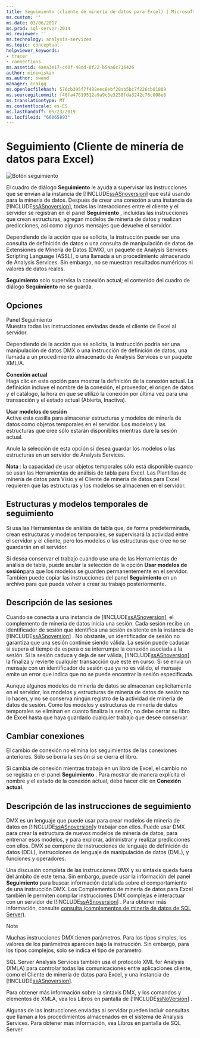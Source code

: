 ```yaml
---
title: Seguimiento (cliente de minería de datos para Excel) | Microsoft Docs
ms.custom: ''
ms.date: 03/06/2017
ms.prod: sql-server-2014
ms.reviewer: ''
ms.technology: analysis-services
ms.topic: conceptual
helpviewer_keywords:
- tracer
- connections
ms.assetid: 4aea3e17-cd0f-48dd-8f22-b54a6c716426
author: minewiskan
ms.author: owend
manager: craigg
ms.openlocfilehash: 576cb395f7f488eec8ebf28ab5bc7f226cb81809
ms.sourcegitcommit: f40fa47619512a9a9c3e3258fda3242c76c008e6
ms.translationtype: MT
ms.contentlocale: es-ES
ms.lasthandoff: 05/23/2019
ms.locfileid: "66065893"
---
```

# <a name="trace-data-mining-client-for-excel"></a>Seguimiento (Cliente de minería de datos para Excel)
  ![Botón seguimiento](media/misc-trace.gif "botón seguimiento")  
  
 El cuadro de diálogo **Seguimiento** le ayuda a supervisar las instrucciones que se envían a la instancia de [!INCLUDE[ssASnoversion](../includes/ssasnoversion-md.md)] que está usando para la minería de datos. Después de crear una conexión a una instancia de [!INCLUDE[ssASnoversion](../includes/ssasnoversion-md.md)], todas las interacciones entre el cliente y el servidor se registran en el panel **Seguimiento** , incluidas las instrucciones que crean estructuras, agregan modelos de minería de datos y realizan predicciones, así como algunos mensajes que devuelve el servidor.  
  
 Dependiendo de la acción que se solicita, la instrucción puede ser una consulta de definición de datos o una consulta de manipulación de datos de Extensiones de Minería de Datos (DMX), un paquete de Analysis Services Scripting Language (ASSL), o una llamada a un procedimiento almacenado de Analysis Services. Sin embargo, no se muestran resultados numéricos ni valores de datos reales.  
  
 **Seguimiento** solo supervisa la conexión actual; el contenido del cuadro de diálogo **Seguimiento** no se guarda.  
  
## <a name="options"></a>Opciones  
 Panel Seguimiento  
 Muestra todas las instrucciones enviadas desde el cliente de Excel al servidor.  
  
 Dependiendo de la acción que se solicita, la instrucción podría ser una manipulación de datos DMX o una instrucción de definición de datos, una llamada a un procedimiento almacenado de Analysis Services o un paquete XML/A.  
  
 **Conexión actual**  
 Haga clic en esta opción para mostrar la definición de la conexión actual. La definición incluye el nombre de la conexión, el proveedor, el origen de datos y el catálogo, la hora en que se utilizó la conexión por última vez para una transacción y el estado actual (Abierta, Inactiva).  
  
 **Usar modelos de sesión**  
 Active esta casilla para almacenar estructuras y modelos de minería de datos como objetos temporales en el servidor. Los modelos y las estructuras que cree sólo estarán disponibles mientras dure la sesión actual.  
  
 Anule la selección de esta opción si desea guardar los modelos o las estructuras en un servidor de Analysis Services.  
  
 **Nota** : la capacidad de usar objetos temporales sólo está disponible cuando se usan las Herramientas de análisis de tabla para Excel. Las Plantillas de minería de datos para Visio y el Cliente de minería de datos para Excel requieren que las estructuras y los modelos se almacenen en el servidor.  
  
## <a name="tracing-temporary-structures-and-models"></a>Estructuras y modelos temporales de seguimiento  
 Si usa las Herramientas de análisis de tabla que, de forma predeterminada, crean estructuras y modelos temporales, se supervisará la actividad entre el servidor y el cliente, pero los modelos o las estructuras que cree no se guardarán en el servidor.  
  
 Si desea conservar el trabajo cuando use una de las Herramientas de análisis de tabla, puede anular la selección de la opción **Usar modelos de sesión**para que los modelos se guarden permanentemente en el servidor. También puede copiar las instrucciones del panel **Seguimiento** en un archivo para que pueda volver a crear su trabajo posteriormente.  
  
## <a name="understanding-sessions"></a>Descripción de las sesiones  
 Cuando se conecta a una instancia de [!INCLUDE[ssASnoversion](../includes/ssasnoversion-md.md)], el complemento de minería de datos inicia una sesión. Cada sesión recibe un identificador de sesión que identifica una sesión existente en la instancia de [!INCLUDE[ssASnoversion](../includes/ssasnoversion-md.md)] . No obstante, un identificador de sesión no garantiza que una sesión continúe siendo válida. La sesión puede caducar si supera el tiempo de espera o se interrumpe la conexión asociada a la sesión. Si la sesión caduca y deja de ser válida, [!INCLUDE[ssASnoversion](../includes/ssasnoversion-md.md)] la finaliza y revierte cualquier transacción que esté en curso. Si se envía un mensaje con un identificador de sesión que ya no es válido, el mensaje emite un error que indica que no se puede encontrar la sesión especificada.  
  
 Aunque algunos modelos de minería de datos se almacenan explícitamente en el servidor, los modelos y estructuras de minería de datos de sesión no lo hacen, y no se conserva ningún registro de la actividad de minería de datos de sesión. Como los modelos y estructuras de minería de datos temporales se eliminan en cuanto finaliza la sesión, no debe cerrar su libro de Excel hasta que haya guardado cualquier trabajo que desee conservar.  
  
## <a name="changing-connections"></a>Cambiar conexiones  
 El cambio de conexión no elimina los seguimientos de las conexiones anteriores. Sólo se borra la sesión si se cierra el libro.  
  
 Si cambia de conexión mientras trabaja en un libro de Excel, el cambio no se registra en el panel **Seguimiento** . Para mostrar de manera explícita el nombre y el estado de la conexión actual, debe hacer clic en **Conexión actual**.  
  
## <a name="understanding-statements-in-the-tracer"></a>Descripción de las instrucciones de seguimiento  
 DMX es un lenguaje que puede usar para crear modelos de minería de datos en [!INCLUDE[ssASnoversion](../includes/ssasnoversion-md.md)]y trabajar con ellos. Puede usar DMX para crear la estructura de nuevos modelos de minería de datos, para entrenar esos modelos, y para explorar, administrar y realizar predicciones con ellos. DMX se compone de instrucciones de lenguaje de definición de datos (DDL), instrucciones de lenguaje de manipulación de datos (DML), y funciones y operadores.  
  
 Una discusión completa de las instrucciones DMX y su sintaxis queda fuera del ámbito de este tema. Sin embargo, puede usar la información del panel **Seguimiento** para buscar información detallada sobre el comportamiento de una instrucción DMX. Los Complementos de minería de datos para Excel también le permiten compilar instrucciones DMX complejas e interactuar con un servidor de [!INCLUDE[ssASnoversion](../includes/ssasnoversion-md.md)] . Para obtener más información, consulte [consulta &#40;complementos de minería de datos de SQL Server&#41;](query-sql-server-data-mining-add-ins.md).  
  
> [!NOTE]  
>  Muchas instrucciones DMX tienen parámetros. Para los tipos simples, los valores de los parámetros aparecen bajo la instrucción. Sin embargo, para los tipos complejos, solo se indica el tipo de parámetro.  
  
 SQL Server Analysis Services también usa el protocolo XML for Analysis (XMLA) para controlar todas las comunicaciones entre aplicaciones cliente, como el Cliente de minería de datos para Excel, y una instancia de [!INCLUDE[ssASnoversion](../includes/ssasnoversion-md.md)].  
  
 Para obtener más información sobre la sintaxis DMX, y los comandos y elementos de XMLA, vea los Libros en pantalla de [!INCLUDE[ssNoVersion](../includes/ssnoversion-md.md)] .  
  
 Algunas de las instrucciones enviadas al servidor pueden incluir consultas que llaman a los procedimientos almacenados en el sistema de Analysis Services. Para obtener más información, vea Libros en pantalla de SQL Server.  
  
  
